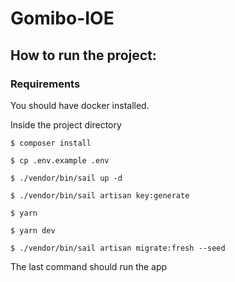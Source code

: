 # Gomibo-IOE
## How to run the project:

### Requirements 
You should have docker installed.

Inside the project directory
```
$ composer install
```

```
$ cp .env.example .env
```

```
$ ./vendor/bin/sail up -d  
```
```
$ ./vendor/bin/sail artisan key:generate
```

```
$ yarn  
```

```
$ yarn dev  
```

```
$ ./vendor/bin/sail artisan migrate:fresh --seed
```
The last command should run the app
